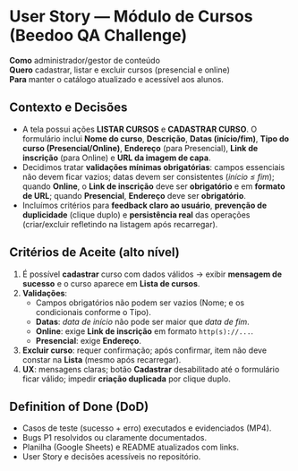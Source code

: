 # User Story — Módulo de Cursos (Beedoo QA Challenge)

**Como** administrador/gestor de conteúdo  
**Quero** cadastrar, listar e excluir cursos (presencial e online)  
**Para** manter o catálogo atualizado e acessível aos alunos.

## Contexto e Decisões
- A tela possui ações **LISTAR CURSOS** e **CADASTRAR CURSO**. O formulário inclui **Nome do curso**, **Descrição**, **Datas (início/fim)**, **Tipo do curso (Presencial/Online)**, **Endereço** (para Presencial), **Link de inscrição** (para Online) e **URL da imagem de capa**.
- Decidimos tratar **validações mínimas obrigatórias**: campos essenciais não devem ficar vazios; datas devem ser consistentes (*início ≤ fim*); quando **Online**, o **Link de inscrição** deve ser **obrigatório** e em **formato de URL**; quando **Presencial**, **Endereço** deve ser **obrigatório**.
- Incluímos critérios para **feedback claro ao usuário**, **prevenção de duplicidade** (clique duplo) e **persistência real** das operações (criar/excluir refletindo na listagem após recarregar).

## Critérios de Aceite (alto nível)
1. É possível **cadastrar** curso com dados válidos → exibir **mensagem de sucesso** e o curso aparece em **Lista de cursos**.
2. **Validações**:
   - Campos obrigatórios não podem ser vazios (Nome; e os condicionais conforme o Tipo).
   - **Datas**: _data de início_ não pode ser maior que _data de fim_.
   - **Online**: exige **Link de inscrição** em formato `http(s)://...`.
   - **Presencial**: exige **Endereço**.
3. **Excluir curso**: requer confirmação; após confirmar, item não deve constar na **Lista** (mesmo após recarregar).
4. **UX**: mensagens claras; botão **Cadastrar** desabilitado até o formulário ficar válido; impedir **criação duplicada** por clique duplo.

## Definition of Done (DoD)
- Casos de teste (sucesso + erro) executados e evidenciados (MP4).
- Bugs P1 resolvidos ou claramente documentados.
- Planilha (Google Sheets) e README atualizados com links.
- User Story e decisões acessíveis no repositório.

